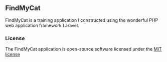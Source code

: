 ## FindMyCat

FindMyCat is a training application I constructed using the wonderful PHP web application framework Laravel.

### License

The FindMyCat application is open-source software licensed under the [MIT license](http://opensource.org/licenses/MIT)
